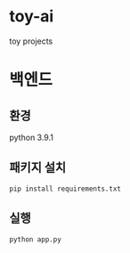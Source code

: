 # toy-ai
toy projects

# 백엔드
## 환경
python 3.9.1
## 패키지 설치
`pip install requirements.txt`
## 실행
`python app.py`